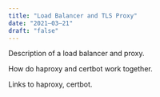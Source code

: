 ```yaml
---
title: "Load Balancer and TLS Proxy"
date: "2021–03–21"
draft: "false"
---
```


Description of a load balancer and proxy.

How do haproxy and certbot work together.

Links to haproxy, certbot.
